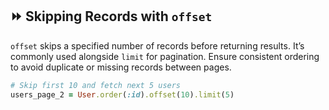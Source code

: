 ## ⏩ Skipping Records with `offset`

`offset` skips a specified number of records before returning results. It’s commonly used alongside `limit` for pagination. Ensure consistent ordering to avoid duplicate or missing records between pages.

```ruby
# Skip first 10 and fetch next 5 users
users_page_2 = User.order(:id).offset(10).limit(5)
```